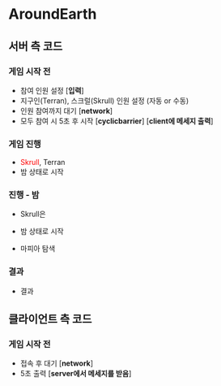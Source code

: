 # AroundEarth

## 서버 측 코드

### 게임 시작 전

- 참여 인원 설정	[**입력**]
- 지구인(Terran), 스크럴(Skrull) 인원 설정 (자동 or  수동)
- 인원 참여까지 대기	[**network**]
- 모두 참여 시 5초 후 시작	[**cyclicbarrier**] [**client에 메세지 출력**]

### 게임 진행

- <span style="color:red">Skrull</span>, Terran
- 밤 상태로 시작

### 진행 - 밤

- Skrull은 

- 밤 상태로 시작
- 마피아 탐색

### 결과

- 결과

## 클라이언트 측 코드

### 게임 시작 전

- 접속 후 대기	[**network**]
- 5초 출력	[**server에서 메세지를 받음**]
